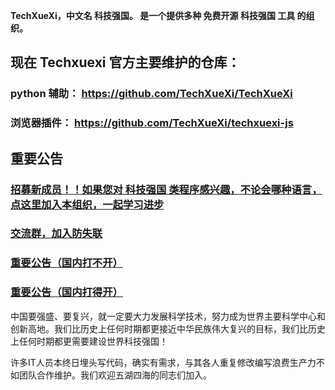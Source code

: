 **TechXueXi，中文名 科技强国。 是一个提供多种 免费开源 科技强国 工具 的组织。**

## 现在 Techxuexi 官方主要维护的仓库：

### python 辅助： https://github.com/TechXueXi/TechXueXi

### 浏览器插件： https://github.com/TechXueXi/techxuexi-js

## 重要公告

### [招募新成员！！如果您对 科技强国 类程序感兴趣，不论会哪种语言，点这里加入本组织，一起学习进步](https://github.com/TechXueXi/TechXueXi/issues/2)

### [交流群，加入防失联](https://github.com/TechXueXi/TechXueXi/issues/14)

### [重要公告（国内打不开）](https://t.me/s/techxuexi_notice/)

### [重要公告（国内打得开）](https://notice.techxuexi.workers.dev/)

中国要强盛、要复兴，就一定要大力发展科学技术，努力成为世界主要科学中心和创新高地。我们比历史上任何时期都更接近中华民族伟大复兴的目标，我们比历史上任何时期都更需要建设世界科技强国！

许多IT人员本终日埋头写代码，确实有需求，与其各人重复修改编写浪费生产力不如团队合作维护。我们欢迎五湖四海的同志们加入。
